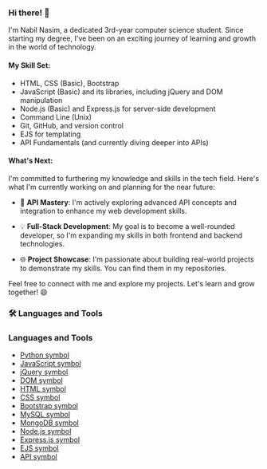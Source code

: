 ### Hi there! 👋

I'm Nabil Nasim, a dedicated 3rd-year computer science student. Since starting my degree, I've been on an exciting journey of learning and growth in the world of technology.

#### My Skill Set:

- HTML, CSS (Basic), Bootstrap
- JavaScript (Basic) and its libraries, including jQuery and DOM manipulation
- Node.js (Basic) and Express.js for server-side development
- Command Line (Unix)
- Git, GitHub, and version control
- EJS for templating
- API Fundamentals (and currently diving deeper into APIs)

#### What's Next:

I'm committed to furthering my knowledge and skills in the tech field. Here's what I'm currently working on and planning for the near future:

- 🚀 **API Mastery**: I'm actively exploring advanced API concepts and integration to enhance my web development skills.

- 💡 **Full-Stack Development**: My goal is to become a well-rounded developer, so I'm expanding my skills in both frontend and backend technologies.

- 🌐 **Project Showcase**: I'm passionate about building real-world projects to demonstrate my skills. You can find them in my repositories.

Feel free to connect with me and explore my projects. Let's learn and grow together! 😄

### :hammer_and_wrench: Languages and Tools
### Languages and Tools

* [Python symbol](https://raw.githubusercontent.com/devicons/devicons/master/icons/python/python-original.svg)
* [JavaScript symbol](https://raw.githubusercontent.com/devicons/devicons/master/icons/javascript/javascript-original.svg)
* [jQuery symbol](https://raw.githubusercontent.com/devicons/devicons/master/icons/jquery/jquery-original.svg)
* [DOM symbol](https://raw.githubusercontent.com/devicons/devicons/master/icons/dom/dom-original.svg)
* [HTML symbol](https://raw.githubusercontent.com/devicons/devicons/master/icons/html/html5-original.svg)
* [CSS symbol](https://raw.githubusercontent.com/devicons/devicons/master/icons/css/css3-original.svg)
* [Bootstrap symbol](https://raw.githubusercontent.com/devicons/devicons/master/icons/bootstrap/bootstrap-original.svg)
* [MySQL symbol](https://raw.githubusercontent.com/devicons/devicons/master/icons/mysql/mysql-original.svg)
* [MongoDB symbol](https://raw.githubusercontent.com/devicons/devicons/master/icons/mongodb/mongodb-original.svg)
* [Node.js symbol](https://raw.githubusercontent.com/devicons/devicons/master/icons/nodejs/nodejs-original.svg)
* [Express.js symbol](https://raw.githubusercontent.com/devicons/devicons/master/icons/express/express-original.svg)
* [EJS symbol](https://raw.githubusercontent.com/devicons/devicons/master/icons/ejs/ejs-original.svg)
* [API symbol](https://raw.githubusercontent.com/devicons/devicons/master/icons/api/api-original.svg)
